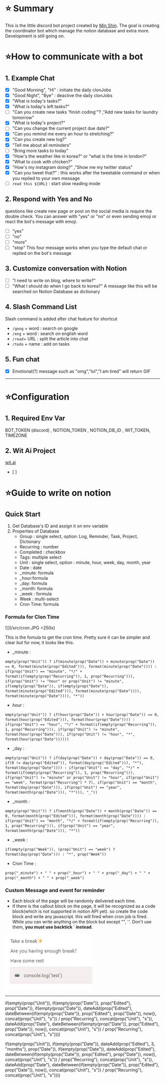 # ⭐ Summary
This is the little discord bot project created by [Min Shin](instagram.com/happping_min).
The goal is creating the coordinator bot which manage the notion database and extra more. Development is still going on. 

# ⭐How to communicate with a bot

## 1. Example Chat
- [x] "Good Morning", "Hi" : initiate the daily clonJobs
- [x] "Good Night", "Bye" : deactive the daily clonJobs
- [x] "What is today's tasks?"
- [x] "What is today's left tasks?"
- [ ] "Can you create new tasks 'finish coding'"? ,"Add new tasks for laundry tomorrow"
- [x] "What is today's project?"
- [ ] "Can you change the current project due date?"
- [x] "Can you remind me every an hour to stretching?"
- [x] "Can you create new log?"
- [x] "Tell me about all reminders"
- [ ] "Bring more tasks to today"
- [x] "How's the weather like in korea?" or "what is the time in london?"
- [x] "What to cook with chicken?"
- [x] "How's my instagram doing?" ,"Show me my twitter status"
- [x] "Can you tweet that?" : this works after the tweetable command or when you replied to your own message
- [ ] `read this ${URL}` : start slow reading mode

## 2. Respond with Yes and No
questions like create new page or post on the social media is require the double check. You can answer with "yes" or "no" or even sending emoji or react the bot's message with emoji.
- [ ] "yes"
- [ ] "no"
- [ ] "more"
- [ ] "stop"
This four message works when you type the default chat or replied on the bot's message

## 3. Customize conversation with Notion
- [ ] "I need to write on blog, where to write?"
- [ ] "What I should do when I go back to korea?"
A message like this will be searched on Notion Database as dictionary

## 4. Slash Command List
Slash command is added after chat feature for shortcut
- `/goog` + word : search on google
- `/eng` + word : search on english word
- `/read`+ URL  : split the article into chat
- `/todo` + name : add on tasks

## 5. Fun chat
- [x] Emotional(?) message such as "omg","lol","I am tired" will return GIF

----
# ⭐Configuration

## 1. Required Env Var
BOT_TOKEN (discord) , NOTION_TOKEN , NOTION_DB_ID , WIT_TOKEN, TIMEZONE 

## 2. Wit Ai Project
[wit.ai](wit.ai)
- [ ]

# ⭐Guide to write on notion

## Quick Start
1. Get Database's ID and assign it on env variable
2. Properties of Database
    - Group : single select, option: Log, Reminder, Task, Project, Dictionary
    - Recurring : number
    - Completed : checkbox
    - Tags: multiple select
    - Unit : single select, option : minute, hour, week, day, month, year
    - Date : date
    - _minute: formula
    - _hour:formula
    - _day: formula
    - _month: formula
    - _week : formula
    - Week : multi-select
    - Cron Time: formula

### Formula for Clon Time
![](/src/cron.JPG =250x)

This is the fomula to get the cron time.
Pretty sure it can be simpler and clear but for now, it looks like this. 

- _minute : 
```
empty(prop("Unit")) ? if(minute(prop("Date")) + minute(prop("Date")) == 0, format(minute(prop("Edited"))), format(minute(prop("Date")))) : if(prop("Unit") == "minute", "*/" + format(if(empty(prop("Recurring")), 1, prop("Recurring"))), if(prop("Unit") != "hour" or prop("Unit") != "minute", if(empty(prop("Date")), if(empty(prop("Date")), format(minute(prop("Edited"))), format(minute(prop("Date")))), format(minute(prop("Date")))), "*"))
```


- _hour_ : 
```
empty(prop("Unit")) ? if(hour(prop("Date")) + hour(prop("Date")) == 0, format(hour(prop("Edited"))), format(hour(prop("Date")))) : if(prop("Unit") == "hour", "*/" + format(if(empty(prop("Recurring")), 1, prop("Recurring"))), if(prop("Unit") != "minute", format(hour(prop("Date"))), if(prop("Unit") != "hour", "*", format(hour(prop("Date"))))))
```


- _day : 
```
empty(prop("Unit")) ? if(day(prop("Date")) + day(prop("Date")) == 0, if(0 != day(prop("Edited")), format(day(prop("Edited"))), "*"), format(day(prop("Date")))) : if(prop("Unit") == "day", "*/" + format(if(empty(prop("Recurring")), 1, prop("Recurring"))), if(prop("Unit") != "minute" or prop("Unit") != "hour", if(prop("Unit") == "week", format(prop("Recurring") * 7), if(prop("Unit") == "month", format(day(prop("Date"))), if(prop("Unit") == "year", format(month(prop("Date"))), "*"))), "_"))
```
- _month :
```
empty(prop("Unit")) ? if(month(prop("Date")) + month(prop("Date")) == 0, format(month(prop("Edited"))), format(month(prop("Date")))) : if(prop("Unit") == "month", "*/" + format(if(empty(prop("Recurring")), 1, prop("Recurring"))), if(prop("Unit") == "year", format(month(prop("Date"))), "*"))
```


- _week :
```
if(empty(prop("Week")), (prop("Unit") == "week") ? format(day(prop("Date"))) : "*", prop("Week"))
```


- Cron Time : 
```
prop("_minute") + " " + prop("_hour") + " " + prop("_day") + " " + prop("_month") + " " + prop("_week")
```


### Custom Message and event for reminder
- Each block of the page will be randomly delivered each time.
- if there is the callout block on the page, it will be recognized as a code block(which is not supported in notion API yet). so create the code block and write any javascript. this will fired when cron job is fired. While you can write anything on the block but except "", ''. Don't use them, **you must use backtick ` instead**.

![](/src/callout.JPG)



----

if(empty(prop("Unit")), if(empty(prop("Date")), prop("Edited"), prop("Date")), if(empty(prop("Date")), dateAdd(prop("Edited"), dateBetween(if(empty(prop("Date")), prop("Edited"), prop("Date")), now(), concat(prop("Unit"), "s")) / prop("Recurring"), concat(prop("Unit"), "s")), dateAdd(prop("Date"), dateBetween(if(empty(prop("Date")), prop("Edited"), prop("Date")), now(), concat(prop("Unit"), "s")) / prop("Recurring"), concat(prop("Unit"), "s"))))



if(empty(prop("Unit")), if(empty(prop("Date")), dateAdd(prop("Edited"), 3, "months"), prop("Date")), if(empty(prop("Date")), dateAdd(prop("Edited"), dateBetween(if(empty(prop("Date")), prop("Edited"), prop("Date")), now(), concat(prop("Unit"), "s")) / prop("Recurring"), concat(prop("Unit"), "s")), dateAdd(prop("Date"), dateBetween(if(empty(prop("Date")), prop("Edited"), prop("Date")), now(), concat(prop("Unit"), "s")) / prop("Recurring"), concat(prop("Unit"), "s"))))